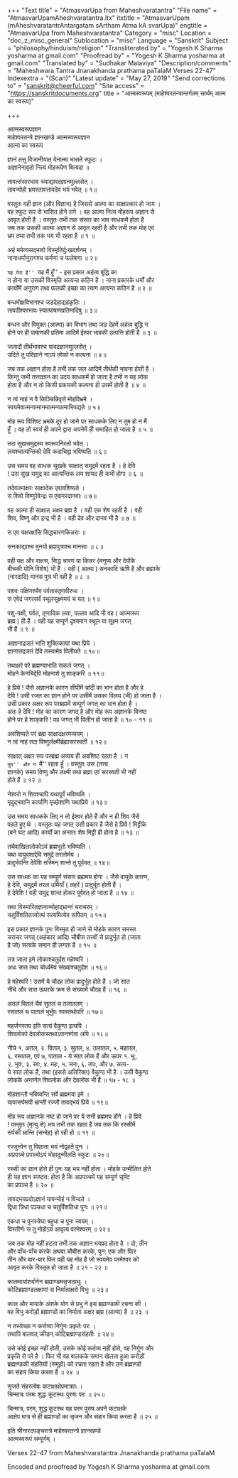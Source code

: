 +++
"Text title" = "AtmasvarUpa from Maheshvaratantra"
"File name" = "AtmasvarUpamAheshvaratantra.itx"
itxtitle = "AtmasvarUpam (mAheshvaratantrAntargatam sArtham Atma kA svarUpa)"
engtitle = "AtmasvarUpa from Maheshvaratantra"
Category = "misc"
Location = "doc_z_misc_general"
Sublocation = "misc"
Language = "Sanskrit"
Subject = "philosophy/hinduism/religion"
"Transliterated by" = "Yogesh K Sharma yosharma at gmail.com"
"Proofread by" = "Yogesh K Sharma yosharma at gmail.com"
"Translated by" = "Sudhakar Malaviya"
"Description/comments" = "Maheshwara Tantra Jnanakhanda prathama paTalaM Verses 22-47"
Indexextra = "(Scan)"
"Latest update" = "May 27, 2019"
"Send corrections to" = "sanskrit@cheerful.com"
"Site access" = "https://sanskritdocuments.org"
title = "आत्मस्वरूपम् (माहेश्वरतन्त्रान्तर्गतम् सार्थम् आत्म का स्वरूप)"

+++
  
 आत्मस्वरूपज्ञान   
माहेश्वरतन्त्रे ज्ञानखण्डे आत्मस्वरूपज्ञान  
आत्मा का स्वरूप  
  
ज्ञानं तत्तु विजानीयात् येनात्मा भासते स्फुटः ।  
अज्ञानेनावृतो नित्यं मोहरूपेण बित्यदा ॥  
  
तावत्संसारभावः स्याद्यावदज्ञानमुल्लसेत् ।  
तावन्मोहो भ्रमस्तावत्तावदेव भयं भवेत् ॥ १॥  
  
वस्तुतः वही ज्ञान (और विज्ञान) है जिससे आत्मा का साक्षात्कार हो जाय ।  
वह स्फुट रूप से भासित होने लगे । वह आत्मा नित्य मोहरूप अज्ञान से  
आवृत होती है । वस्तुतः तभी तक संसार का भाव साधकमें होता है  
जब तक उसकी आत्मा अज्ञान से आवृत रहती है और तभी तक मोह एवं  
भ्रम तथा तभी तक भय भी रहता है ॥ १ ॥  
  
अहं ममेत्यसद्भावो विस्मृतिर्दु:खदर्शनम् ।  
नानाधर्मानुरागश्च कर्मणां च फलेषणा ॥ २॥  
  
``यह मेरा है'' ``यह मैं हूँ'' - इस प्रकार अहंत्व बुद्धि का  
न होना या उसकी विस्मृति अत्यन्त कठिन है । नाना प्रकारके धर्मों और  
कार्योंमें अनुराग तथा फलकी इच्छा का त्याग अत्यन्त कठिन है ॥ २ ॥  
  
बन्धमोक्षविभागश्च जडदेहाद्यहंकृतिः ।  
तावदीश्वरभावः स्यात्पाषाणप्रतिमादिषु ॥ ३॥  
  
बन्धन और विमुक्त (आत्मा) का विभाग तथा जड़ देहमें अहंत्व बुद्धि न  
होने पर ही पाषाणकी प्रतिमा आदिमें ईश्वर भावकी उत्पत्ति होती है ॥ ३ ॥  
  
जलादौ तीर्थभावश्च यावदज्ञानमुल्लसेत् ।  
उदिते तु परिज्ञाने नाऽयं लोको न कल्पना ॥ ४॥  
  
जब तक अज्ञान होता है तभी तक जल आदिमें तीर्थकी भावना होती है ।  
किन्तु जभी तत्त्वज्ञान का उदय साधकमें हो जाता है तभी न यह लोक  
होता है और न तो किसी प्रकारकी कल्पना ही उसमें होती है ॥ ४ ॥  
  
न त्वं नाहं न वै किञ्चिन्निवृत्ते मोहविभ्रमे ।  
स्वयमेवात्मनात्मानमात्मन्यात्माभिपद्यते ॥ ५॥  
  
मोह रूप विशिष्ट भ्रमके दूर हो जाने पर साधकके लिए न तुम हो न मैं  
हूँ । वह तो स्वयं ही अपने द्वारा अपनेमें ही समाहित हो जाता है ॥ ५ ॥  
  
तदा सुखसमुद्रस्य स्वरूपनिरतो भवेत् ।  
लयश्चात्यन्तिको देवि कदाचिद्वा भविष्यति ॥ ६॥  
  
उस समय वह साधक सुखके साक्षात् समुद्रमें रहता है । हे देवि  
! उस सुख समुद्र का आत्यन्तिक लय शायद ही कभी होगा ॥ ६ ॥  
  
तदेवात्माक्षरः साक्षादेक एवावशिष्यते ।  
स शिवो विष्णुरेवेन्द्रः स एवामरदानवाः ॥ ७॥  
  
वह आत्मा ही साक्षात् अक्षर ब्रह्म है । वही एक शेष रहती है । वही  
शिव, विष्णु और इन्द्र भी है । वही देव और दानव भी है ॥ ७ ॥  
  
स एव यक्षरक्षांसि सिद्धचारणकिन्नराः ॥  
  
सनकाद्याश्च मुनयो ब्रह्मपुत्राश्च मानसाः ॥ ८॥  
  
वही यक्ष और राक्षस, सिद्ध चारण या किन्नर (मनुष्य और देवोंके  
बीचकी योनि विशेष) भी है । वही ( आत्मा ) सनकादि ऋषि है और ब्रह्माके  
(नारदादि) मानस पुत्र भी वही है ॥ ८ ॥  
  
पशवः पक्षिणश्चैव पर्वतास्तृणवीरुधः ।  
स एवेदं जगत्सर्वं स्थूलसूक्ष्ममयं च यत् ॥ ९॥  
  
पशु-पक्षी, पर्वत, तृणादिक लता, पल्लव आदि भी वह ( आत्मारूप  
ब्रह्म ) ही हैं । वही यह सम्पूर्ण दृश्यमान स्थूल या सूक्ष्म जगत्  
भी हैं ॥ ९ ॥  
  
अज्ञानाद्रजतं भाति शुक्तिकायां यथा प्रिये ।  
ज्ञानात्तद्रजतं देवि तस्यामेव विलीयते ॥ १०॥  
  
तथाक्षरे परे ब्रह्मण्याभाति सकलं जगत् ।  
मोहने केनचिद्देवि मोहनाशे तु शाङ्करि ॥ ११॥  
  
हे प्रिये ! जैसे अज्ञानके कारण सीपीमें चांदी का भान होता है और हे  
देवि ! उसी रजत का ज्ञान होने पर उसीमें उसका विलय (भी) हो जाता है ।  
उसी प्रकार अक्षर रूप परब्रह्ममें सम्पूर्ण जगत् का भान होता है ।  
अतः हे देवि ! मोह का कारण जगत् है और मोह रूप अज्ञानके विनष्ट  
होने पर हे शाङ्करि ! वह जगत् भी विलीन हो जाता है ॥ १० - ११ ॥  
  
अवशिष्यते परं ब्रह्म साक्षादक्षरमव्ययम् ।  
न त्वं नाहं तदा विष्णुर्लक्ष्मीर्ब्रह्मासरस्वती ॥ १२॥  
  
साक्षात् अक्षर रूप परब्रह्म अव्यय ही अवशिष्ट रहता है । न  
``तुम'' और न ``मैं'' रहता हूँ । वस्तुतः उस (तत्त्व  
ज्ञानके) समय विष्णु और लक्ष्मी तथा ब्रह्मा एवं सरस्वती भी नहीं  
होते हैं ॥ १२ ॥  
  
नेश्वरो न शिवश्चापि यथापूर्वं भविष्यति ।  
मृदुद्भवानि कार्याणि मृच्छेशाणि यथाप्रिये ॥ १३॥  
  
उस समय साधकके लिए न तो ईश्वर होते हैं और न ही शिव जैसे  
पहले हुए थे । वस्तुतः यह जगत् उसी प्रकार है जैसे हे प्रिये ! मिट्टीके  
(बने घट आदि) कार्यों का अन्ततः शेष मिट्टी ही होता है ॥ १३ ॥  
  
तथैवाखिललोकोऽयं ब्रह्मभूतो भविष्यति ।  
यथा वायुवशाद्देवि समुद्रे तरलोर्मय ।  
प्रादुर्भवन्ति देवेशि तस्मिन् शान्ते तु पूर्ववत् ॥ १४॥  
  
उस साधक का यह सम्पूर्ण संसार ब्रह्ममय होगा । जैसे वायुके कारण,  
हे देवि, समुद्रमें तरल उर्मियाँ ( लहरें ) प्रादुर्भूत होती हैं ।  
हे देवेशि ! वही समुद्र शान्त होकर पूर्ववत् हो जाता है ॥ १४ ॥  
  
तथा विस्मारितज्ञानान्मोहाद्भ्रान्तं चराचरम् ।  
चतुर्विंशतितत्त्वोत्थं सत्यमित्येव रूपितम् ॥ १५॥  
  
इस प्रकार ज्ञानके पुनः विस्मृत हो जाने से मोहके कारण समस्त  
चराचर जगत् (अहंकार आदि) चौबीस तत्त्वों से प्रादुर्भूत हो (जाता  
है जो) सत्यके समान ही लगता है ॥ १५ ॥  
  
तत्र जाता इमे लोकाश्चतुर्दश महेश्वरि ।  
अधः सप्त तथा चोर्ध्वमेवं संख्याश्चतुर्दश ॥ १६॥  
  
हे महेश्वरि ! उसमें ये चौदह लोक प्रादुर्भूत होते हैं । जो सात  
नीचे और सात ऊपरके क्रम से संख्यामें चौदह हैं ॥ १६ ॥  
  
अतलं वितलं चैवं सुतलं च तलातलम् ।  
रसातलं च पातालं भूर्भुवः स्वस्तथोपरि ॥ १७॥  
  
महर्जनस्तप इति सत्यं वैकुण्ठ इत्यपि ।  
शिवलोको देवलोकस्तथाऽवान्तर्गता अपि ॥ १८॥  
  
नीचे १. अतल, २. वितल, ३. सुतल, ४. तलातल, ५. महातल,  
६. रसातल, एवं ७, पाताल - ये सात लोक हैं और ऊपर १. भूः,  
२. भुवः, ३. स्वः, ४. महः, ५. जनः, ६. तपः, और ७. सत्य-  
ये सात लोक हैं, तथा (इससे अतिरिक्त) वैकुण्ठ भी है । उसी वैकुण्ठ  
लोकके अन्तर्गत शिवलोक और देवलोक भी हैं ॥ १७ - १८ ॥  
  
मोहशान्तौ भविष्यन्ति सर्वे ब्रह्ममया इमे ।  
यावत्सर्पमयी भ्रान्ती रज्जौ तावद्भयं प्रिये ॥ १९॥  
  
मोह रूप अज्ञानके नष्ट हो जाने पर ये सभी ब्रह्ममय होंगे । हे प्रिये  
! वस्तुतः (मृत्यु से) भय तभी तक रहता है जब तक कि रस्सीमें  
सर्पकी भ्रान्ति (सन्देह) हो रही हो ॥ १९ ॥  
  
रज्जुत्त्वेन तु विज्ञाता भयं नोद्वहते पुनः ।  
अप्रपञ्चे प्रपञ्चोऽयं मोहादुन्मीलति स्फुटः ॥ २०॥  
  
रस्सी का ज्ञान होते ही पुनः यह भय नहीं होता । मोहके उन्मीलित होते  
ही यह ज्ञान स्पष्टत: होता है कि अप्रपञ्चमें यह सम्पूर्ण सृष्टि  
का प्रपञ्च  है ॥ २० ॥  
  
तावद्भयप्रदोऽज्ञानं यावन्मोहं न विन्दते ।  
द्विधा त्रिधा पञ्चधा च चतुर्विंशतिधा पुनः ॥ २१॥  
  
एकधा च पुनस्त्रेघा बहुधा च पुनः स्वयम् ।  
विस्तीर्णः स तु मोहोऽयं आवृत्य परमेश्वरम् ॥ २२॥  
  
जब तक मोह नहीं हटता तभी तक अज्ञान भयप्रद होता है । दो, तीन  
और पाँच-पाँच करके अथवा चौबीस करके, पुन: एक और फिर  
तीन और बार-बार फिर वही यह मोह है जो स्वयमेव परमेश्वर को  
आवृत करके विस्तृत हो जाता है ॥ २१ - २२ ॥  
  
कालमायांशयोगेन ब्रह्माण्डमसृजत्प्रभुः ।  
कोटिब्रह्माण्डलक्षाणां स निर्माताक्षरो विभुः ॥ २३॥  
  
काल और मायाके अंशके योग से प्रभु ने इस ब्रह्माण्डकी रचना की ।  
वह विभु करोड़ों ब्रह्माण्डों का निर्माता अक्षर ब्रह्म (आत्मा) है ॥ २३ ॥  
  
न तस्येच्छा न कर्त्तव्या निर्गुणः प्रकृतेः परः ।  
तथापि बालवत् क्रीडन् कोटिब्रह्माण्डसंहतीः ॥ २४॥  
  
उसे कोई इच्छा नहीं होती, उसके कोई कर्तव्य नहीं होते, वह निर्गुण और  
प्रकृति से परे है । फिर भी वह बालकके समान खेलता हुआ करोड़ों  
ब्रह्माण्डकी संहतियों (समूहों) को रचता रहता है और उन ब्रह्माण्डों  
का संहार किया करता है ॥ २४ ॥  
  
सृजते संहरत्येषः कटाक्षाक्षेपमात्रतः ।  
चिन्मात्रः परमः शुद्धः कूटस्थः पुरुषः परः ॥ २५॥  
  
चिन्मात्र, परम, शुद्ध कूटस्थ यह परम पुरुष अपने कटाक्षके  
आक्षेप मात्र से ही ब्रह्माण्डों का सृजन और संहार किया करता है ॥ २५ ॥  
  
इति श्रीनारदपङ्चरात्रे माहेश्वरतन्त्रे ज्ञानखण्डे  
      आत्मस्वरूपं सम्पूर्णम् ।  
  
Verses 22-47 from Maheshvaratantra Jnanakhanda prathama paTalaM  
  
Encoded and proofread by Yogesh K Sharma yosharma at gmail.com  
  
